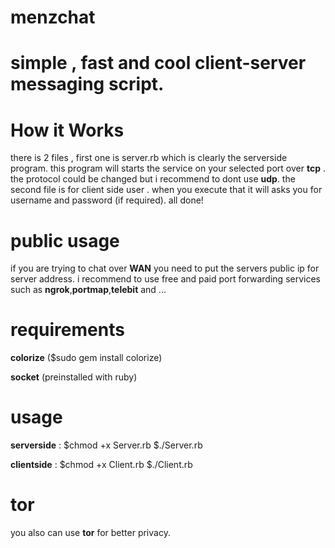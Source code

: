 # menzchat
# simple , fast and cool client-server messaging script.
# How it Works 
there is 2 files , first one is server.rb which is clearly the serverside program. this program will starts the service on your selected port over **tcp** . the protocol could be changed but i recommend to dont use **udp**.
the second file is for client side user . when you execute that it will asks you for username and password (if required).
all done!
# public usage 
if you are trying to chat over **WAN** you need to put the servers public ip for server address. i recommend to use free and paid port forwarding services such as **ngrok**,**portmap**,**telebit** and ...
# requirements
**colorize** ($sudo gem install colorize)


**socket** (preinstalled with ruby)
# usage 
**serverside** : 
$chmod +x Server.rb
$./Server.rb



**clientside** :
$chmod +x Client.rb
$./Client.rb
# tor
you also can use **tor** for better privacy.
